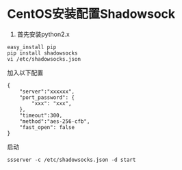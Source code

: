 # CentOS安装配置Shadowsock

1. 首先安装python2.x
```
easy_install pip
pip install shadowsocks
vi /etc/shadowsocks.json
```

加入以下配置
```
{
    "server":"xxxxxx",
    "port_password": {
        "xxx": "xxx",
    },
    "timeout":300,
    "method":"aes-256-cfb",
    "fast_open": false
}
```

启动
```
ssserver -c /etc/shadowsocks.json -d start
```
